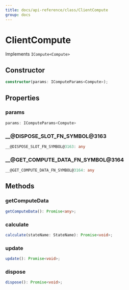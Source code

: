 ```yaml
---
title: docs/api-reference/class/ClientCompute
group: docs
---
```


# ClientCompute

Implements `ICompute<Compute>`

## Constructor

```ts
constructor(params: IComputeParams<Compute>);
```

## Properties

### params

```ts
params: IComputeParams<Compute>
```

### __@DISPOSE_SLOT_FN_SYMBOL@3163

```ts
__@DISPOSE_SLOT_FN_SYMBOL@3163: any
```

### __@GET_COMPUTE_DATA_FN_SYMBOL@3164

```ts
__@GET_COMPUTE_DATA_FN_SYMBOL@3164: any
```

## Methods

### getComputeData

```ts
getComputeData(): Promise<any>;
```

### calculate

```ts
calculate(stateName: StateName): Promise<void>;
```

### update

```ts
update(): Promise<void>;
```

### dispose

```ts
dispose(): Promise<void>;
```

